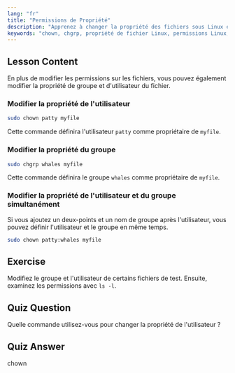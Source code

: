 ```yaml
---
lang: "fr"
title: "Permissions de Propriété"
description: "Apprenez à changer la propriété des fichiers sous Linux en utilisant les commandes chown et chgrp. Comprenez les permissions d'utilisateur et de groupe avec ce tutoriel Linux pour débutants."
keywords: "chown, chgrp, propriété de fichier Linux, permissions Linux, commandes Linux, Linux débutant, tutoriel Linux, guide Linux"
---
```


## Lesson Content

En plus de modifier les permissions sur les fichiers, vous pouvez également modifier la propriété de groupe et d'utilisateur du fichier.

### Modifier la propriété de l'utilisateur

```bash
sudo chown patty myfile
```

Cette commande définira l'utilisateur `patty` comme propriétaire de `myfile`.

### Modifier la propriété du groupe

```bash
sudo chgrp whales myfile
```

Cette commande définira le groupe `whales` comme propriétaire de `myfile`.

### Modifier la propriété de l'utilisateur et du groupe simultanément

Si vous ajoutez un deux-points et un nom de groupe après l'utilisateur, vous pouvez définir l'utilisateur et le groupe en même temps.

```bash
sudo chown patty:whales myfile
```

## Exercise

Modifiez le groupe et l'utilisateur de certains fichiers de test. Ensuite, examinez les permissions avec `ls -l`.

## Quiz Question

Quelle commande utilisez-vous pour changer la propriété de l'utilisateur ?

## Quiz Answer

chown
